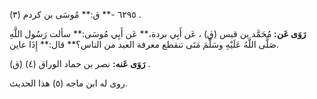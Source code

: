 ٦٢٩٥ -** ق:** مُوسَى بن كردم (٣) .

**رَوَى عَن:** مُحَمَّد بن قيس (ق) ، عَن أَبِي بردة،** عَن أَبِي مُوسَى:** سألت رَسُول اللَّهِ صَلَّى اللَّهُ عَلَيْهِ وسَلَّمَ مَتَى تنقطع معرفة العبد من الناس؟** قال:** إِذَا عاين.

**رَوَى عَنه:** نصر بن حماد الوراق (٤) (ق) .

روى له ابن ماجه (٥) هذا الحديث.